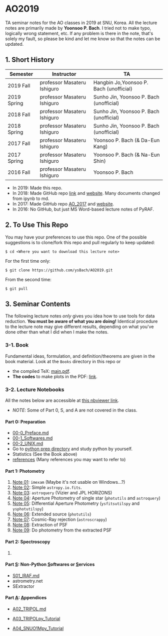 # AO2019
TA seminar notes for the AO classes in 2019 at SNU, Korea. All the lecture notes are primarily made by **Yoonsoo P. Bach**. I tried not to make typo, logically wrong statement, etc. If any problem is there in the note, that's solely my fault, so please be kind and let me know so that the notes can be updated.



## 1. Short History

| Semester    | Instructor                  | TA                                      |
| ----------- | --------------------------- | --------------------------------------- |
| 2019 Fall   | professor Masateru Ishiguro | Hangbin Jo,Yoonsoo P. Bach (unofficial) |
| 2019 Spring | professor Masateru Ishiguro | Sunho Jin, Yoonsoo P. Bach (unofficial) |
| 2018 Fall   | professor Masateru Ishiguro | Sunho Jin, Yoonsoo P. Bach (unofficial) |
| 2018 Spring | professor Masateru Ishiguro | Sunho Jin, Yoonsoo P. Bach (unofficial) |
| 2017 Fall   | professor Masateru Ishiguro | Yoonsoo P. Bach (& Da-Eun Kang)         |
| 2017 Spring | professor Masateru Ishiguro | Yoonsoo P. Bach (& Na-Eun Shin)         |
| 2016 Fall   | professor Masateru Ishiguro | Yoonsoo P. Bach                         |

- In 2019: Made this repo.
- In 2018: Made GitHub repo [link](https://github.com/ysBach/AO_LectureNotes) and [website](https://ysbach.github.io/AO_LectureNotes/). Many documents changed from ipynb to md.
- In 2017: Made GitHub repo [AO_2017](https://github.com/ysBach/AO_2017) and [website](https://ysbach.github.io/AO_2017/). 
- In 2016: No GitHub, but just MS Word-based lecture notes of PyRAF.



## 2. To Use This Repo

You may have your preferences to use this repo. One of the possible suggestions is to clone/fork this repo and pull regularly to keep updated:

```
$ cd <Where you want to download this lecture note>
```

For the first time only:

```
$ git clone https://github.com/ysBach/AO2019.git
```

From the second time:

```
$ git pull
```



## 3. Seminar Contents

The following lecture notes *only* gives you idea how to use tools for data reduction. **You must be aware of what you are doing!** Identical procedure to the lecture note may give different results, depending on what you've done other than what I did when I make the notes.



### 3-1. Book

Fundamental ideas, formulation, and definition/theorems are given in the book material. Look at the `Books` directory in this repo or 

* the compiled TeX: [main.pdf](https://github.com/ysBach/AO2019/blob/master/Books/main.pdf). 
* **The codes** to make plots in the PDF:  [link](https://nbviewer.jupyter.org/github/ysbach/AO2019/tree/master/Books/codes/).



### 3-2. Lecture Notebooks

All the notes below are accessible at [this nbviewer link](https://nbviewer.jupyter.org/github/ysbach/AO2019/tree/master/Notebooks/).



* _NOTE_: Some of Part 0, S, and A are not covered in the class.

#### Part 0: Preparation

* [00-0_Preface.md](https://github.com/ysBach/AO2019/blob/master/Notebooks/00-0_Preface.md)
* [00-1_Softwares.md](https://github.com/ysBach/AO2019/blob/master/Notebooks/00-1_Softwares.md)
* [00-2_UNIX.md](https://github.com/ysBach/AO2019/blob/master/Notebooks/00-2_UNIX.md)
* Go to [python prep directory](https://github.com/ysBach/AO2019/tree/master/Notebooks/python_prep) and study python by yourself.
* Statistics (See the Book above)
* [references](https://github.com/ysBach/AO2019/tree/master/references) (Many references you may want to refer to)



#### Part 1: Photometry

1. [Note 01](https://nbviewer.jupyter.org/github/ysbach/AO2019/blob/master/Notebooks/01-imexam.ipynb): ``imexam`` (Maybe it's not usable on Windows...?)
2. [Note 02](https://nbviewer.jupyter.org/github/ysbach/AO2019/blob/master/Notebooks/02-Opening_FITS.ipynb): Simple ``astropy.io.fits``.
3. [Note 03](https://nbviewer.jupyter.org/github/ysbach/AO2019/blob/master/Notebooks/03-Query.ipynb): `astroquery` (Vizier and JPL HORIZONS)
4. [Note 04](https://nbviewer.jupyter.org/github/ysbach/AO2019/blob/master/Notebooks/04-Aperture_Phot_01.ipynb): Aperture Photometry of single star (`photutils` and `astroquery`)
5. [Note 05](https://nbviewer.jupyter.org/github/ysbach/AO2019/blob/master/Notebooks/05-Differential_Phot.ipynb): Differential Aperture Photometry (`ysfitsutilspy` and `ysphotutilspy`)
6. [Note 06](https://nbviewer.jupyter.org/github/ysbach/AO2019/blob/master/Notebooks/06-Extended_Sources.ipynb): Extended source (``photutils``)
7. [Note 07](https://nbviewer.jupyter.org/github/ysbach/AO2019/blob/master/Notebooks/07-Cosmic_Ray_Rejection.ipynb): Cosmic-Ray rejection (``astroscrappy``)
8. [Note 08](https://nbviewer.jupyter.org/github/ysbach/AO2019/blob/master/Notebooks/08-PSF_Extraction.ipynb): Extraction of PSF
9. [Note 09](https://nbviewer.jupyter.org/github/ysbach/AO2019/blob/master/Notebooks/09-PSF_Phot.ipynb): Do photometry from the extracted PSF



#### Part 2: Spectroscopy

1. 



#### Part <u>S</u>: Non-Python <u>S</u>oftwares or <u>S</u>ervices

* [S01_IRAF.md](https://github.com/ysBach/AO2019/blob/master/Notebooks/S01_IRAF.md)
* astrometry.net
* SExtractor

#### Part <u>A</u>: <u>A</u>ppendices

* [A02_TRIPOL.md](https://github.com/ysBach/AO2019/blob/master/Notebooks/A02_TRIPOL.md)
* [A03_TRIPOLpy_Tutorial](https://nbviewer.jupyter.org/github/ysbach/AO2019/blob/master/Notebooks/A03_TRIPOLpy_Tutorial.ipynb)

* [A04_SNUO1Mpy_Tutorial](https://nbviewer.jupyter.org/github/ysbach/AO2019/blob/master/Notebooks/A04_SNUO1Mpy_Tutorial.ipynb)


